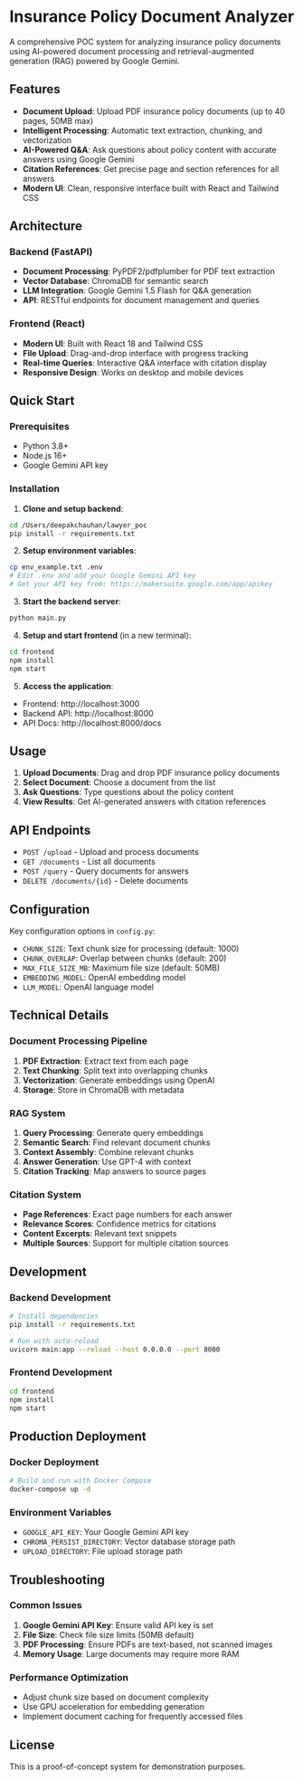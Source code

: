 # Insurance Policy Document Analyzer

A comprehensive POC system for analyzing insurance policy documents using AI-powered document processing and retrieval-augmented generation (RAG) powered by Google Gemini.

## Features

- **Document Upload**: Upload PDF insurance policy documents (up to 40 pages, 50MB max)
- **Intelligent Processing**: Automatic text extraction, chunking, and vectorization
- **AI-Powered Q&A**: Ask questions about policy content with accurate answers using Google Gemini
- **Citation References**: Get precise page and section references for all answers
- **Modern UI**: Clean, responsive interface built with React and Tailwind CSS

## Architecture

### Backend (FastAPI)
- **Document Processing**: PyPDF2/pdfplumber for PDF text extraction
- **Vector Database**: ChromaDB for semantic search
- **LLM Integration**: Google Gemini 1.5 Flash for Q&A generation
- **API**: RESTful endpoints for document management and queries

### Frontend (React)
- **Modern UI**: Built with React 18 and Tailwind CSS
- **File Upload**: Drag-and-drop interface with progress tracking
- **Real-time Queries**: Interactive Q&A interface with citation display
- **Responsive Design**: Works on desktop and mobile devices

## Quick Start

### Prerequisites
- Python 3.8+
- Node.js 16+
- Google Gemini API key

### Installation

1. **Clone and setup backend**:
```bash
cd /Users/deepakchauhan/lawyer_poc
pip install -r requirements.txt
```

2. **Setup environment variables**:
```bash
cp env_example.txt .env
# Edit .env and add your Google Gemini API key
# Get your API key from: https://makersuite.google.com/app/apikey
```

3. **Start the backend server**:
```bash
python main.py
```

4. **Setup and start frontend** (in a new terminal):
```bash
cd frontend
npm install
npm start
```

5. **Access the application**:
- Frontend: http://localhost:3000
- Backend API: http://localhost:8000
- API Docs: http://localhost:8000/docs

## Usage

1. **Upload Documents**: Drag and drop PDF insurance policy documents
2. **Select Document**: Choose a document from the list
3. **Ask Questions**: Type questions about the policy content
4. **View Results**: Get AI-generated answers with citation references

## API Endpoints

- `POST /upload` - Upload and process documents
- `GET /documents` - List all documents
- `POST /query` - Query documents for answers
- `DELETE /documents/{id}` - Delete documents

## Configuration

Key configuration options in `config.py`:
- `CHUNK_SIZE`: Text chunk size for processing (default: 1000)
- `CHUNK_OVERLAP`: Overlap between chunks (default: 200)
- `MAX_FILE_SIZE_MB`: Maximum file size (default: 50MB)
- `EMBEDDING_MODEL`: OpenAI embedding model
- `LLM_MODEL`: OpenAI language model

## Technical Details

### Document Processing Pipeline
1. **PDF Extraction**: Extract text from each page
2. **Text Chunking**: Split text into overlapping chunks
3. **Vectorization**: Generate embeddings using OpenAI
4. **Storage**: Store in ChromaDB with metadata

### RAG System
1. **Query Processing**: Generate query embeddings
2. **Semantic Search**: Find relevant document chunks
3. **Context Assembly**: Combine relevant chunks
4. **Answer Generation**: Use GPT-4 with context
5. **Citation Tracking**: Map answers to source pages

### Citation System
- **Page References**: Exact page numbers for each answer
- **Relevance Scores**: Confidence metrics for citations
- **Content Excerpts**: Relevant text snippets
- **Multiple Sources**: Support for multiple citation sources

## Development

### Backend Development
```bash
# Install dependencies
pip install -r requirements.txt

# Run with auto-reload
uvicorn main:app --reload --host 0.0.0.0 --port 8000
```

### Frontend Development
```bash
cd frontend
npm install
npm start
```

## Production Deployment

### Docker Deployment
```bash
# Build and run with Docker Compose
docker-compose up -d
```

### Environment Variables
- `GOOGLE_API_KEY`: Your Google Gemini API key
- `CHROMA_PERSIST_DIRECTORY`: Vector database storage path
- `UPLOAD_DIRECTORY`: File upload storage path

## Troubleshooting

### Common Issues
1. **Google Gemini API Key**: Ensure valid API key is set
2. **File Size**: Check file size limits (50MB default)
3. **PDF Processing**: Ensure PDFs are text-based, not scanned images
4. **Memory Usage**: Large documents may require more RAM

### Performance Optimization
- Adjust chunk size based on document complexity
- Use GPU acceleration for embedding generation
- Implement document caching for frequently accessed files

## License

This is a proof-of-concept system for demonstration purposes.
